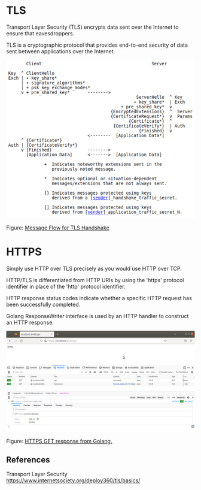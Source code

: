 # TLS

Transport Layer Security (TLS) encrypts data sent over the Internet to ensure that eavesdroppers.

TLS is a cryptographic protocol that provides end-to-end security of data sent between applications over the Internet.

![alt text](https://github.com/jylhakos/InternetOfThings/blob/main/Security/TLS/tls.png?raw=true)

Figure: [Message Flow for TLS Handshake](https://datatracker.ietf.org/doc/html/rfc8446) 

# HTTPS

Simply use HTTP over TLS precisely as you would use HTTP over TCP.

HTTP/TLS is differentiated from HTTP URIs by using the 'https' protocol identifier in place of the 'http' protocol identifier.

HTTP response status codes indicate whether a specific HTTP request has been successfully completed.

Golang ResponseWriter interface is used by an HTTP handler to construct an HTTP response.

![alt text](https://github.com/jylhakos/InternetOfThings/blob/main/Security/TLS/HTTPS.png?raw=true)

Figure: [HTTPS GET response from Golang.](https://www.internetsociety.org/deploy360/tls/basics/) 

## References

Transport Layer Security https://www.internetsociety.org/deploy360/tls/basics/

